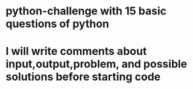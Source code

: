# python-challenge with 15 basic questions of python
# I will write comments about input,output,problem, and  possible solutions before starting code
